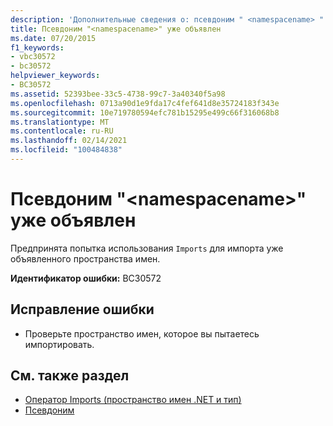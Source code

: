 ```yaml
---
description: 'Дополнительные сведения о: псевдоним " <namespacename> " уже объявлен'
title: Псевдоним "<namespacename>" уже объявлен
ms.date: 07/20/2015
f1_keywords:
- vbc30572
- bc30572
helpviewer_keywords:
- BC30572
ms.assetid: 52393bee-33c5-4738-99c7-3a40340f5a98
ms.openlocfilehash: 0713a90d1e9fda17c4fef641d8e35724183f343e
ms.sourcegitcommit: 10e719780594efc781b15295e499c66f316068b8
ms.translationtype: MT
ms.contentlocale: ru-RU
ms.lasthandoff: 02/14/2021
ms.locfileid: "100484838"
---
```

# <a name="alias-namespacename-is-already-declared"></a>Псевдоним "\<namespacename>" уже объявлен

Предпринята попытка использования `Imports` для импорта уже объявленного пространства имен.  
  
 **Идентификатор ошибки:** BC30572  
  
## <a name="to-correct-this-error"></a>Исправление ошибки  
  
- Проверьте пространство имен, которое вы пытаетесь импортировать.  
  
## <a name="see-also"></a>См. также раздел

- [Оператор Imports (пространство имен .NET и тип)](../language-reference/statements/imports-statement-net-namespace-and-type.md)
- [Псевдоним](../language-reference/statements/alias-clause.md)

